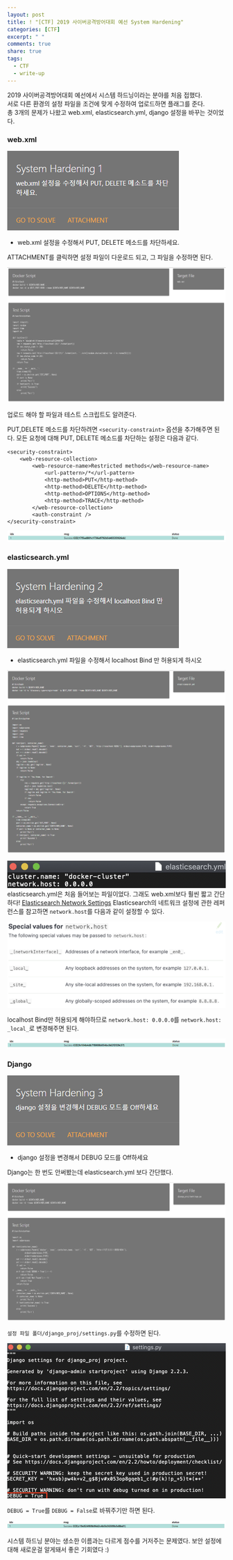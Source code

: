 ```yaml
---
layout: post
title: ! "[CTF] 2019 사이버공격방어대회 예선 System Hardening"
categories: [CTF]
excerpt: " "
comments: true
share: true
tags:
  - CTF
  - write-up
---
```


2019 사이버공격방어대회 예선에서 시스템 하드닝이라는 분야를 처음 접했다.<br>
서로 다른 환경의 설정 파일을 조건에 맞게 수정하여 업로드하면 플래그를 준다.<br>
총 3개의 문제가 나왔고 web.xml, elasticsearch.yml, django 설정을 바꾸는 것이었다.<br>

### web.xml

![](/assets/posts/ctf/CCE2019/sh_1.png)

- web.xml 설정을 수정해서 PUT, DELETE 메소드를 차단하세요.

ATTACHMENT를 클릭하면 설정 파일이 다운로드 되고, 그 파일을 수정하면 된다.

![](/assets/posts/ctf/CCE2019/sh_1_conf.png)

업로드 해야 할 파일과 테스트 스크립트도 알려준다.

PUT,DELETE 메소드를 차단하려면 `<security-constraint>` 옵션을 추가해주면 된다.
모든 요청에 대해 PUT, DELETE 메소드를 차단하는 설정은 다음과 같다.

```
<security-constraint>
	<web-resource-collection>
		<web-resource-name>Restricted methods</web-resource-name>
			<url-pattern>/*</url-pattern>
			<http-method>PUT</http-method>
			<http-method>DELETE</http-method>
			<http-method>OPTIONS</http-method>
			<http-method>TRACE</http-method>
		</web-resource-collection>
		<auth-constraint />
</security-constraint>
```

![](/assets/posts/ctf/CCE2019/sh_1_flag.png)


### elasticsearch.yml

![](/assets/posts/ctf/CCE2019/sh_2.png)

- elasticsearch.yml 파일을 수정해서 localhost Bind 만 허용되게 하시오

![](/assets/posts/ctf/CCE2019/sh_2_conf.png)

![](/assets/posts/ctf/CCE2019/elasticsearchyml.png)
elasticsearch.yml은 처음 들어보는 파일이었다.
그래도 web.xml보다 훨씬 짧고 간단하다!
[Elasticsearch Network Settings](https://www.elastic.co/guide/en/elasticsearch/reference/current/modules-network.html) Elasticsearch의 네트워크 설정에 관한 레퍼런스를 참고하면 `network.host`를 다음과 같이 설정할 수 있다.

![](/assets/posts/ctf/CCE2019/elasticsearch.png)

localhost Bind만 허용되게 해야하므로
`network.host: 0.0.0.0`를 `network.host: _local_`로 변경해주면 된다.

![](/assets/posts/ctf/CCE2019/sh_2_flag.png)


### Django

![](/assets/posts/ctf/CCE2019/sh_3.png)

- django 설정을 변경해서 DEBUG 모드를 Off하세요

Django는 한 번도 안써봤는데 elasticsearch.yml 보다 간단했다.

![](/assets/posts/ctf/CCE2019/sh_3_conf.png)

`설정 파일 폴더/django_proj/settings.py`를 수정하면 된다.

![](/assets/posts/ctf/CCE2019/djangosettings.png)

`DEBUG = True`를 `DEBUG = False`로 바꿔주기만 하면 된다.

![](/assets/posts/ctf/CCE2019/sh_3_flag.png)



시스템 하드닝 분야는 생소한 이름과는 다르게 점수를 거저주는 문제였다.
보안 설정에 대해 새로운걸 알게돼서 좋은 기회였다 :)
